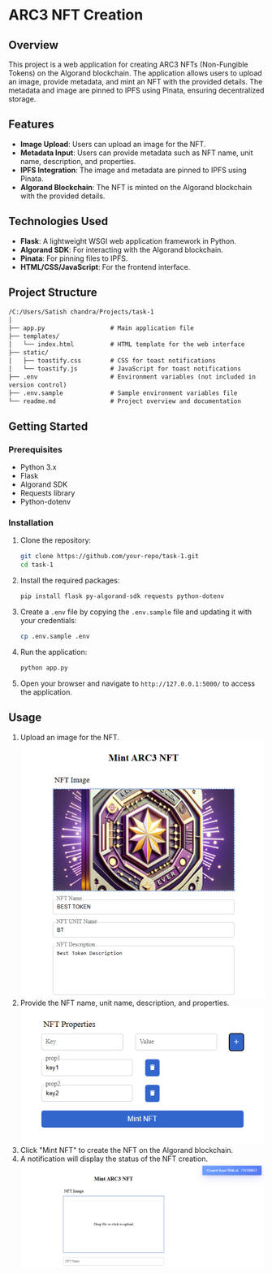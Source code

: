 # ARC3 NFT Creation

## Overview

This project is a web application for creating ARC3 NFTs (Non-Fungible Tokens) on the Algorand blockchain. The application allows users to upload an image, provide metadata, and mint an NFT with the provided details. The metadata and image are pinned to IPFS using Pinata, ensuring decentralized storage.

## Features

- **Image Upload**: Users can upload an image for the NFT.
- **Metadata Input**: Users can provide metadata such as NFT name, unit name, description, and properties.
- **IPFS Integration**: The image and metadata are pinned to IPFS using Pinata.
- **Algorand Blockchain**: The NFT is minted on the Algorand blockchain with the provided details.

## Technologies Used

- **Flask**: A lightweight WSGI web application framework in Python.
- **Algorand SDK**: For interacting with the Algorand blockchain.
- **Pinata**: For pinning files to IPFS.
- **HTML/CSS/JavaScript**: For the frontend interface.

## Project Structure

```
/C:/Users/Satish chandra/Projects/task-1
│
├── app.py                  # Main application file
├── templates/
│   └── index.html          # HTML template for the web interface
├── static/
│   ├── toastify.css        # CSS for toast notifications
│   └── toastify.js         # JavaScript for toast notifications
├── .env                    # Environment variables (not included in version control)
├── .env.sample             # Sample environment variables file
└── readme.md               # Project overview and documentation
```

## Getting Started

### Prerequisites

- Python 3.x
- Flask
- Algorand SDK
- Requests library
- Python-dotenv

### Installation

1. Clone the repository:
   ```bash
   git clone https://github.com/your-repo/task-1.git
   cd task-1
   ```

2. Install the required packages:
   ```bash
   pip install flask py-algorand-sdk requests python-dotenv
   ```

3. Create a `.env` file by copying the `.env.sample` file and updating it with your credentials:
   ```bash
   cp .env.sample .env
   ```

4. Run the application:
   ```bash
   python app.py
   ```

5. Open your browser and navigate to `http://127.0.0.1:5000/` to access the application.

## Usage

1. Upload an image for the NFT.
![Uploading Image](flow_images/upload_image.png "Uploading Image")
2. Provide the NFT name, unit name, description, and properties.
![Writing Metadata](flow_images/upload_metadata.png "Writing Metadata")
3. Click "Mint NFT" to create the NFT on the Algorand blockchain.
4. A notification will display the status of the NFT creation.
![Confirmation Message](flow_images/confirmation_toast.png "Confirmation Message")